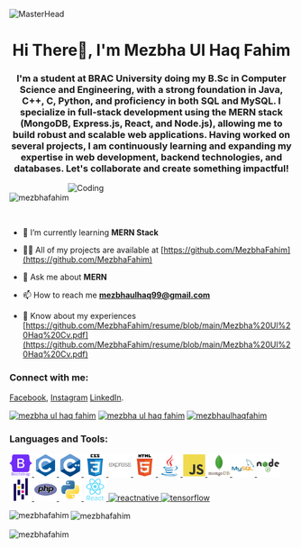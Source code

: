 ![MasterHead](https://img.freepik.com/premium-photo/diverse-group-software-developers-coding-multiple-screens-with-tech-gadgets-scattered_1271244-277767.jpg?w=1060)
<h1 align="center">Hi There👋, I'm Mezbha Ul Haq Fahim</h1>
<h3 align="center">I'm a student at BRAC University doing my B.Sc in Computer Science and Engineering, with a strong foundation in Java, C++, C, Python, and proficiency in both SQL and MySQL. I specialize in full-stack development using the MERN stack (MongoDB, Express.js, React, and Node.js), allowing me to build robust and scalable web applications. Having worked on several projects, I am continuously learning and expanding my expertise in web development, backend technologies, and databases. Let's collaborate and create something impactful!</h3>


<img align="right" alt="Coding" width="400" src="https://media2.giphy.com/media/v1.Y2lkPTc5MGI3NjExcGQ4OTlqb2ltcTNnem9oMTlvbmQzbmRpc3hsMm91YXUwdGJ0bjQ1aiZlcD12MV9pbnRlcm5hbF9naWZfYnlfaWQmY3Q9Zw/bGgsc5mWoryfgKBx1u/giphy.webp">

<p align="left"> <img src="https://komarev.com/ghpvc/?username=mezbhafahim&label=Profile%20views&color=0e75b6&style=flat" alt="mezbhafahim" /> </p>

<p align="left"> <a href="https://twitter.com/" target="blank"><img src="https://img.shields.io/twitter/follow/?logo=twitter&style=for-the-badge" alt="" /></a> </p>

- 🌱 I’m currently learning **MERN Stack**

- 👨‍💻 All of my projects are available at [https://github.com/MezbhaFahim](https://github.com/MezbhaFahim)

- 💬 Ask me about **MERN**

- 📫 How to reach me **mezbhaulhaq99@gmail.com**

- 📄 Know about my experiences [https://github.com/MezbhaFahim/resume/blob/main/Mezbha%20Ul%20Haq%20Cv.pdf](https://github.com/MezbhaFahim/resume/blob/main/Mezbha%20Ul%20Haq%20Cv.pdf)

<h3 align="left">Connect with me:</h3>

<a href= "[https://www.facebook.com/Phantom.N3rd/](https://www.facebook.com/profile.php?id=100005708534993)">Facebook</a>, <a href= "[https://www.instagram.com/___abrarahmed___/?hl=en](https://www.instagram.com/mezbhaulhaqfahim/)">Instagram</a> <a href= "www.linkedin.com/in/mezbha-ul-haq-fahim-088529256">LinkedIn</a>.
<p align="left">
<a href="www.linkedin.com/in/mezbha-ul-haq-fahim-088529256" target="blank"><img align="center" src="https://raw.githubusercontent.com/rahuldkjain/github-profile-readme-generator/master/src/images/icons/Social/linked-in-alt.svg" alt="mezbha ul haq fahim" height="30" width="40" /></a>
<a href="https://fb.com/mezbha ul haq fahim](https://www.facebook.com/profile.php?id=100005708534993" target="blank"><img align="center" src="https://raw.githubusercontent.com/rahuldkjain/github-profile-readme-generator/master/src/images/icons/Social/facebook.svg" alt="mezbha ul haq fahim" height="30" width="40" /></a>
<a href="https://instagram.com/mezbhaulhaqfahim](https://www.instagram.com/mezbhaulhaqfahim" target="blank"><img align="center" src="https://raw.githubusercontent.com/rahuldkjain/github-profile-readme-generator/master/src/images/icons/Social/instagram.svg" alt="mezbhaulhaqfahim" height="30" width="40" /></a>
</p>

<h3 align="left">Languages and Tools:</h3>
<p align="left"> <a href="https://getbootstrap.com" target="_blank" rel="noreferrer"> <img src="https://raw.githubusercontent.com/devicons/devicon/master/icons/bootstrap/bootstrap-plain-wordmark.svg" alt="bootstrap" width="40" height="40"/> </a> <a href="https://www.cprogramming.com/" target="_blank" rel="noreferrer"> <img src="https://raw.githubusercontent.com/devicons/devicon/master/icons/c/c-original.svg" alt="c" width="40" height="40"/> </a> <a href="https://www.w3schools.com/cpp/" target="_blank" rel="noreferrer"> <img src="https://raw.githubusercontent.com/devicons/devicon/master/icons/cplusplus/cplusplus-original.svg" alt="cplusplus" width="40" height="40"/> </a> <a href="https://www.w3schools.com/css/" target="_blank" rel="noreferrer"> <img src="https://raw.githubusercontent.com/devicons/devicon/master/icons/css3/css3-original-wordmark.svg" alt="css3" width="40" height="40"/> </a> <a href="https://expressjs.com" target="_blank" rel="noreferrer"> <img src="https://raw.githubusercontent.com/devicons/devicon/master/icons/express/express-original-wordmark.svg" alt="express" width="40" height="40"/> </a> <a href="https://www.w3.org/html/" target="_blank" rel="noreferrer"> <img src="https://raw.githubusercontent.com/devicons/devicon/master/icons/html5/html5-original-wordmark.svg" alt="html5" width="40" height="40"/> </a> <a href="https://www.java.com" target="_blank" rel="noreferrer"> <img src="https://raw.githubusercontent.com/devicons/devicon/master/icons/java/java-original.svg" alt="java" width="40" height="40"/> </a> <a href="https://developer.mozilla.org/en-US/docs/Web/JavaScript" target="_blank" rel="noreferrer"> <img src="https://raw.githubusercontent.com/devicons/devicon/master/icons/javascript/javascript-original.svg" alt="javascript" width="40" height="40"/> </a> <a href="https://www.mongodb.com/" target="_blank" rel="noreferrer"> <img src="https://raw.githubusercontent.com/devicons/devicon/master/icons/mongodb/mongodb-original-wordmark.svg" alt="mongodb" width="40" height="40"/> </a> <a href="https://www.mysql.com/" target="_blank" rel="noreferrer"> <img src="https://raw.githubusercontent.com/devicons/devicon/master/icons/mysql/mysql-original-wordmark.svg" alt="mysql" width="40" height="40"/> </a> <a href="https://nodejs.org" target="_blank" rel="noreferrer"> <img src="https://raw.githubusercontent.com/devicons/devicon/master/icons/nodejs/nodejs-original-wordmark.svg" alt="nodejs" width="40" height="40"/> </a> <a href="https://pandas.pydata.org/" target="_blank" rel="noreferrer"> <img src="https://raw.githubusercontent.com/devicons/devicon/2ae2a900d2f041da66e950e4d48052658d850630/icons/pandas/pandas-original.svg" alt="pandas" width="40" height="40"/> </a> <a href="https://www.php.net" target="_blank" rel="noreferrer"> <img src="https://raw.githubusercontent.com/devicons/devicon/master/icons/php/php-original.svg" alt="php" width="40" height="40"/> </a> <a href="https://www.python.org" target="_blank" rel="noreferrer"> <img src="https://raw.githubusercontent.com/devicons/devicon/master/icons/python/python-original.svg" alt="python" width="40" height="40"/> </a> <a href="https://reactjs.org/" target="_blank" rel="noreferrer"> <img src="https://raw.githubusercontent.com/devicons/devicon/master/icons/react/react-original-wordmark.svg" alt="react" width="40" height="40"/> </a> <a href="https://reactnative.dev/" target="_blank" rel="noreferrer"> <img src="https://reactnative.dev/img/header_logo.svg" alt="reactnative" width="40" height="40"/> </a> <a href="https://www.tensorflow.org" target="_blank" rel="noreferrer"> <img src="https://www.vectorlogo.zone/logos/tensorflow/tensorflow-icon.svg" alt="tensorflow" width="40" height="40"/> </a> </p>

<p><img align="left" src="https://github-readme-stats.vercel.app/api/top-langs?username=mezbhafahim&show_icons=true&locale=en&layout=compact" alt="mezbhafahim" /></p>

<p>&nbsp;<img align="center" src="https://github-readme-stats.vercel.app/api?username=mezbhafahim&show_icons=true&locale=en" alt="mezbhafahim" /></p>

<p><img align="center" src="https://github-readme-streak-stats.herokuapp.com/?user=mezbhafahim&" alt="mezbhafahim" /></p>
